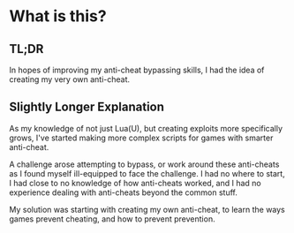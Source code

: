 # What is this?
## TL;DR
In hopes of improving my anti-cheat bypassing skills, I had the idea of creating my very own anti-cheat.

## Slightly Longer Explanation
As my knowledge of not just Lua(U), but creating exploits more specifically grows, I've started making more complex scripts for games with smarter anti-cheat.

A challenge arose attempting to bypass, or work around these anti-cheats as I found myself ill-equipped to face the challenge. I had no where to start, I had close to no knowledge of how anti-cheats worked,
and I had no experience dealing with anti-cheats beyond the common stuff.

My solution was starting with creating my own anti-cheat, to learn the ways games prevent cheating, and how to prevent prevention.
